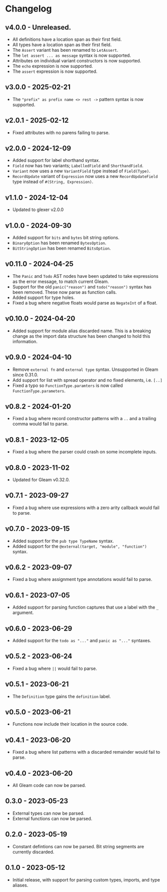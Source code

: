 # Changelog

## v4.0.0 - Unreleased.

- All definitions have a location span as their first field.
- All types have a location span as their first field.
- The `Assert` variant has been renamed to `LetAssert`.
- The `let assert ... as message` syntax is now supported.
- Attributes on individual variant constructors is now supported.
- The `echo` expression is now supported.
- The `assert` expression is now supported.

## v3.0.0 - 2025-02-21

- The `"prefix" as prefix name <> rest ->` pattern syntax is now supported.

## v2.0.1 - 2025-02-12

- Fixed attributes with no parens failing to parse.

## v2.0.0 - 2024-12-09

- Added support for label shorthand syntax.
- `Field` now has two variants; `LabelledField` and `ShorthandField`.
- `Variant` now uses a new `VariantField` type instead of `Field(Type)`.
- `RecordUpdate` variant of `Expression` now uses a new `RecordUpdateField` 
  type instead of `#(String, Expression)`.

## v1.1.0 - 2024-12-04

- Updated to glexer v2.0.0

## v1.0.0 - 2024-09-30

- Added support for `bits` and `bytes` bit string options.
- `BinaryOption` has been renamed `BytesOption`.
- `BitStringOption` has been renamed `BitsOption`.

## v0.11.0 - 2024-04-25

- The `Panic` and `Todo` AST nodes have been updated to take expressions as the
  error message, to match current Gleam.
- Support for the old `panic("reason")` and `todo("reason")` syntax has been
  removed. These now parse as function calls.
- Added support for type holes.
- Fixed a bug where negative floats would parse as `NegateInt` of a float.

## v0.10.0 - 2024-04-20

- Added support for module alias discarded name. This is a breaking change as
  the import data structure has been changed to hold this information.

## v0.9.0 - 2024-04-10

- Remove `external fn` and `external type` syntax. Unsupported in Gleam since 0.31.0.
- Add support for list with spread operator and no fixed elements, i.e. `[..]`
- Fixed a typo so `FunctionType.paramters` is now called `FunctionType.parameters`.

## v0.8.2 - 2024-01-20

- Fixed a bug where record constructor patterns with a `..` and a trailing comma
  would fail to parse.

## v0.8.1 - 2023-12-05

- Fixed a bug where the parser could crash on some incomplete inputs.

## v0.8.0 - 2023-11-02

- Updated for Gleam v0.32.0.

## v0.7.1 - 2023-09-27

- Fixed a bug where use expressions with a zero arity callback would fail to
  parse.

## v0.7.0 - 2023-09-15

- Added support for the `pub type TypeName` syntax.
- Added support for the `@external(target, "module", "function")` syntax.

## v0.6.2 - 2023-09-07

- Fixed a bug where assignment type annotations would fail to parse.

## v0.6.1 - 2023-07-05

- Added support for parsing function captures that use a label with the `_`
  argument.

## v0.6.0 - 2023-06-29

- Added support for the `todo as "..."` and `panic as "..."` syntaxes.

## v0.5.2 - 2023-06-24

- Fixed a bug where `||` would fail to parse.

## v0.5.1 - 2023-06-21

- The `Definition` type gains the `definition` label.

## v0.5.0 - 2023-06-21

- Functions now include their location in the source code.

## v0.4.1 - 2023-06-20

- Fixed a bug where list patterns with a discarded remainder would fail to
  parse.

## v0.4.0 - 2023-06-20

- All Gleam code can now be parsed.

## 0.3.0 - 2023-05-23

- External types can now be parsed.
- External functions can now be parsed.

## 0.2.0 - 2023-05-19

- Constant defintions can now be parsed. Bit string segments are currently
  discarded.

## 0.1.0 - 2023-05-12

- Initial release, with support for parsing custom types, imports, and type
  aliases.
